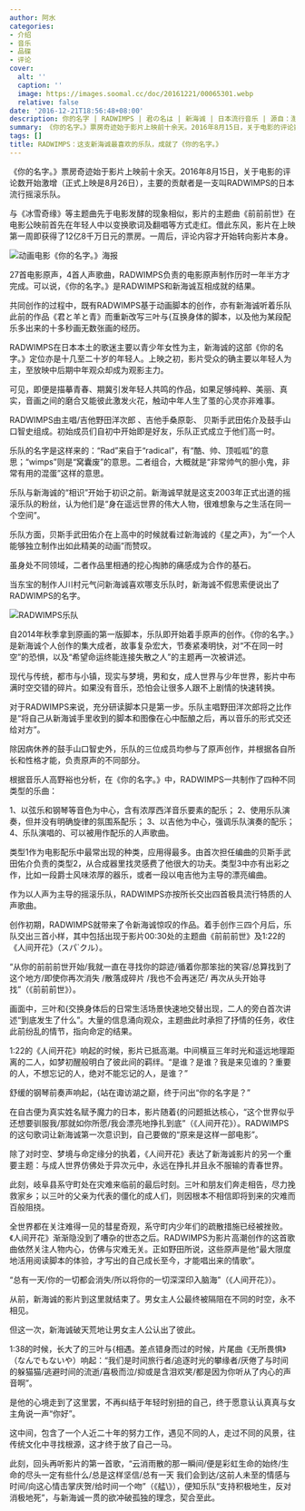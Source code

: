 ```yaml
---
author: 阿水
categories:
- 介绍
- 音乐
- 品碟
- 评论
cover:
  alt: ''
  caption: ''
  image: https://images.soomal.cc/doc/20161221/00065301.webp
  relative: false
date: '2016-12-21T18:56:48+08:00'
description: 你的名字 | RADWIMPS | 君の名は | 新海诚 | 日本流行音乐 | 源自：澎湃新闻 | 版权：转载 |  平均/总评分：10.00/50
summary: 《你的名字。》票房奇迹始于影片上映前十余天。2016年8月15日，关于电影的评论数开始激增（正式上映是8月26日），主要的贡献者是一支叫RADWIMPS的日本流行摇滚乐队。27首电影原声，4首人声歌曲，RADWIMPS负责的电影原声制作历时一年半方才完成……
tags: []
title: RADWIMPS：这支新海诚最喜欢的乐队，成就了《你的名字。》
---
```


《你的名字。》票房奇迹始于影片上映前十余天。2016年8月15日，关于电影的评论数开始激增（正式上映是8月26日），主要的贡献者是一支叫RADWIMPS的日本流行摇滚乐队。

与《冰雪奇缘》等主题曲先于电影发酵的现象相似，影片的主题曲《前前前世》在电影公映前首先在年轻人中以变换歌词及翻唱等方式走红。借此东风，影片在上映第一周即获得了12亿8千万日元的票房。一周后，评论内容才开始转向影片本身。

![动画电影《你的名字。》海报](https://images.soomal.cc/doc/20161221/00065302.webp)





27首电影原声，4首人声歌曲，RADWIMPS负责的电影原声制作历时一年半方才完成。可以说，《你的名字。》是RADWIMPS和新海诚互相成就的结果。

共同创作的过程中，既有RADWIMPS基于动画脚本的创作，亦有新海诚听着乐队此前的作品《君と羊と青》而重新改写三叶与{互换身体的脚本，以及他为某段配乐多出来的十多秒画无数张画的经历。

RADWIMPS在日本本土的歌迷主要以青少年女性为主，新海诚的这部《你的名字。》定位亦是十几至二十岁的年轻人。上映之初，影片受众的确主要以年轻人为主，至放映中后期中年观众却成为观影主力。

可见，即便是描摹青春、期冀引发年轻人共鸣的作品，如果足够纯粹、美丽、真实，音画之间的磨合又能彼此激发火花，触动中年人生了茧的心灵亦非难事。

RADWIMPS由主唱/吉他野田洋次郎 、吉他手桑原彰、 贝斯手武田佑介及鼓手山口智史组成。初始成员们自初中开始即是好友，乐队正式成立于他们高一时。

乐队的名字是这样来的：“Rad”来自于“radical”，有“酷、帅、顶呱呱”的意思；“wimps”则是“窝囊废”的意思。二者组合，大概就是“非常帅气的胆小鬼，非常有用的混蛋”这样的意思。

乐队与新海诚的“相识”开始于初识之前。新海诚早就是这支2003年正式出道的摇滚乐队的粉丝，认为他们是“身在遥远世界的伟大人物，很难想象与之生活在同一个空间”。

乐队方面，贝斯手武田佑介在上高中的时候就看过新海诚的《星之声》，为“一个人能够独立制作出如此精美的动画”而赞叹。

虽身处不同领域，二者作品里相通的挖心掏肺的痛感成为合作的基石。

当东宝的制作人川村元气问新海诚喜欢哪支乐队时，新海诚不假思索便说出了RADWIMPS的名字。

![RADWIMPS乐队](https://images.soomal.cc/doc/20161221/00065301.webp)





自2014年秋季拿到原画的第一版脚本，乐队即开始着手原声的创作。《你的名字。》是新海诚个人创作的集大成者，故事复杂宏大，节奏紧凑明快，对“不在同一时空”的恐惧，以及“希望命运终能连接失散之人”的主题再一次被讲述。

现代与传统，都市与小镇，现实与梦境，男和女，成人世界与少年世界，影片中布满时空交错的碎片。如果没有音乐，恐怕会让很多人跟不上剧情的快速转换。

对于RADWIMPS来说，充分研读脚本只是第一步。乐队主唱野田洋次郎将之比作是“将自己从新海诚手里收到的脚本和图像在心中酝酿之后，再以音乐的形式交还给对方”。

除因病休养的鼓手山口智史外，乐队的三位成员均参与了原声创作，并根据各自所长和性格才能，负责原声的不同部分。

根据音乐人高野裕也分析，在《你的名字。》中，RADWIMPS一共制作了四种不同类型的乐曲：

1、以弦乐和钢琴等音色为中心，含有浓厚西洋音乐要素的配乐；
2、使用乐队演奏，但并没有明确旋律的氛围系配乐；
3、以吉他为中心，强调乐队演奏的配乐；
4、乐队演唱的、可以被用作配乐的人声歌曲。

类型1作为电影配乐中最常出现的种类，应用得最多。由首次担任编曲的贝斯手武田佑介负责的类型2，从合成器里找灵感费了他很大的功夫。类型3中亦有出彩之作，比如一段爵士风味浓厚的器乐，或者一段以电吉他为主导的漂亮编曲。

作为以人声为主导的摇滚乐队，RADWIMPS亦按所长交出四首极具流行特质的人声歌曲。

创作初期，RADWIMPS就带来了令新海诚惊叹的作品。着手创作三四个月后，乐队交出三首小样，其中包括出现于影片00:30处的主题曲《前前前世》及1:22的《人间开花》（スパ`クル）。



“从你的前前前世开始/我就一直在寻找你的踪迹/循着你那笨拙的笑容/总算找到了这个地方/即使你再次消失 /散落成碎片 /我也不会再迷茫/ 再次从头开始寻找”（《前前前世》）。

画面中，三叶和{交换身体后的日常生活场景快速地交替出现，二人的旁白首次讲述“到底发生了什么”。大量的信息涌向观众，主题曲此时承担了抒情的任务，收住此前纷乱的情节，指向命定的结果。

1:22的《人间开花》响起的时候，影片已抵高潮。中间横亘三年时光和遥远地理距离的二人，如梦初醒般明白了彼此间的羁绊。“是谁？是谁？我是来见谁的？重要的人，不想忘记的人，绝对不能忘记的人，是谁？”



舒缓的钢琴前奏声响起，{站在诹访湖之巅，终于问出“你的名字是？”

在自古便为真实姓名赋予魔力的日本，影片随着{的问题抵达核心，“这个世界似乎还想要驯服我/那就如你所愿/我会漂亮地挣扎到底”（《人间开花》）。RADWIMPS的这句歌词让新海诚第一次意识到，自己要做的“原来是这样一部电影”。

除了对时空、梦境与命定缘分的执着，《人间开花》表达了新海诚影片的另一个重要主题：与成人世界仿佛处于异次元中，永远在挣扎并且永不服输的青春世界。

此刻，岐阜县系守町处在灾难来临前的最后时刻。三叶和朋友们奔走相告，尽力挽救家乡；以三叶的父亲为代表的僵化的成人们，则因根本不相信即将到来的灾难而百般阻挠。

全世界都在关注难得一见的彗星奇观，系守町内少年们的疏散措施已经被挫败。《人间开花》渐渐隐没到了嘈杂的世态之后。RADWIMPS为影片高潮创作的这首歌曲依然关注人物内心，仿佛与灾难无关。正如野田所说，这些原声是他“最大限度地活用阅读脚本的体验，才写出的自己成长至今，才能唱出来的情歌”。

“总有一天/你的一切都会消失/所以将你的一切深深印入脑海”（《人间开花》）。

从前，新海诚的影片到这里就结束了。男女主人公最终被隔阻在不同的时空，永不相见。

但这一次，新海诚破天荒地让男女主人公认出了彼此。

1:38的时候，长大了的三叶与{相遇。差点错身而过的时候，片尾曲《无所畏惧》（なんでもないや）响起：“我们是时间旅行者/追逐时光的攀缘者/厌倦了与时间的躲猫猫/逃避时间的流逝/喜极而泣/抑或是含泪欢笑/都是因为你听从了内心的声音啊”。



是他的心境走到了这里罢，不再纠结于年轻时别扭的自己，终于愿意认认真真与女主角说一声“你好”。

这中间，包含了一个人近二十年的努力工作，遇见不同的人，走过不同的风景，往传统文化中寻找根源，这才终于放了自己一马。

此刻，回头再听影片的第一首歌，“云消雨散的那一瞬间/便是彩虹生命的始终/生命的尽头一定有些什么/总是这样坚信/总有一天 我们会到达/这前人未至的情感与时间/向这心情击掌庆贺/给时间一个吻”（《艋\》），便知乐队“支持积极地生，反对消极地死”，与新海诚一贯的欲冲破孤独的理念，契合至此。